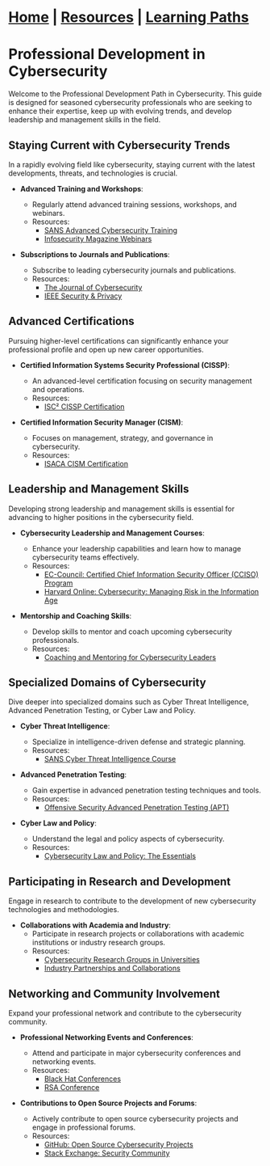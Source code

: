 # [Home](/index.md) | [Resources](/resources.md) | [Learning Paths](/learning-paths.md)


# Professional Development in Cybersecurity

Welcome to the Professional Development Path in Cybersecurity. This guide is designed for seasoned cybersecurity professionals who are seeking to enhance their expertise, keep up with evolving trends, and develop leadership and management skills in the field.

## Staying Current with Cybersecurity Trends

In a rapidly evolving field like cybersecurity, staying current with the latest developments, threats, and technologies is crucial.

- **Advanced Training and Workshops**:
  - Regularly attend advanced training sessions, workshops, and webinars.
  - Resources:
    - [SANS Advanced Cybersecurity Training](https://www.sans.org/advanced-cybersecurity-training/)
    - [Infosecurity Magazine Webinars](https://www.infosecurity-magazine.com/webinars/)

- **Subscriptions to Journals and Publications**:
  - Subscribe to leading cybersecurity journals and publications.
  - Resources:
    - [The Journal of Cybersecurity](https://academic.oup.com/cybersecurity)
    - [IEEE Security & Privacy](https://www.computer.org/csdl/magazine/sp)

## Advanced Certifications

Pursuing higher-level certifications can significantly enhance your professional profile and open up new career opportunities.

- **Certified Information Systems Security Professional (CISSP)**:
  - An advanced-level certification focusing on security management and operations.
  - Resources:
    - [ISC² CISSP Certification](https://www.isc2.org/Certifications/CISSP)

- **Certified Information Security Manager (CISM)**:
  - Focuses on management, strategy, and governance in cybersecurity.
  - Resources:
    - [ISACA CISM Certification](https://www.isaca.org/credentialing/cism)

## Leadership and Management Skills

Developing strong leadership and management skills is essential for advancing to higher positions in the cybersecurity field.

- **Cybersecurity Leadership and Management Courses**:
  - Enhance your leadership capabilities and learn how to manage cybersecurity teams effectively.
  - Resources:
    - [EC-Council: Certified Chief Information Security Officer (CCISO) Program](https://www.eccouncil.org/programs/certified-chief-information-security-officer-cciso/)
    - [Harvard Online: Cybersecurity: Managing Risk in the Information Age](https://online.hbs.edu/courses/cybersecurity/)

- **Mentorship and Coaching Skills**:
  - Develop skills to mentor and coach upcoming cybersecurity professionals.
  - Resources:
    - [Coaching and Mentoring for Cybersecurity Leaders](https://www.cyberleadershipinstitute.com/)

## Specialized Domains of Cybersecurity

Dive deeper into specialized domains such as Cyber Threat Intelligence, Advanced Penetration Testing, or Cyber Law and Policy.

- **Cyber Threat Intelligence**:
  - Specialize in intelligence-driven defense and strategic planning.
  - Resources:
    - [SANS Cyber Threat Intelligence Course](https://www.sans.org/cyber-security-courses/cyber-threat-intelligence/)

- **Advanced Penetration Testing**:
  - Gain expertise in advanced penetration testing techniques and tools.
  - Resources:
    - [Offensive Security Advanced Penetration Testing (APT)](https://www.offensive-security.com/offsec/advanced-penetration-testing/)

- **Cyber Law and Policy**:
  - Understand the legal and policy aspects of cybersecurity.
  - Resources:
    - [Cybersecurity Law and Policy: The Essentials](https://www.udemy.com/course/cybersecurity-law/)

## Participating in Research and Development

Engage in research to contribute to the development of new cybersecurity technologies and methodologies.

- **Collaborations with Academia and Industry**:
  - Participate in research projects or collaborations with academic institutions or industry research groups.
  - Resources:
    - [Cybersecurity Research Groups in Universities](https://www.start.umd.edu/cybersecurity-research)
    - [Industry Partnerships and Collaborations](https://www.cyber.gc.ca/en/partnerships)

## Networking and Community Involvement

Expand your professional network and contribute to the cybersecurity community.

- **Professional Networking Events and Conferences**:
  - Attend and participate in major cybersecurity conferences and networking events.
  - Resources:
    - [Black Hat Conferences](https://www.blackhat.com/)
    - [RSA Conference](https://www.rsaconference.com/)

- **Contributions to Open Source Projects and Forums**:
  - Actively contribute to open source cybersecurity projects and engage in professional forums.
  - Resources:
    - [GitHub: Open Source Cybersecurity Projects](https://github.com/topics/cybersecurity)
    - [Stack Exchange: Security Community](https://security.stackexchange.com/)
